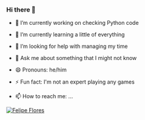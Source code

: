 ### Hi there 👋


- 🔭 I’m currently working on checking Python code
- 🌱 I’m currently learning a little of everything
- 🤔 I’m looking for help with managing my time
- 💬 Ask me about something that I might not know
- 😄 Pronouns: he/him
- ⚡ Fun fact: I'm not an expert playing any games



- 📫 How to reach me: ...

[![Felipe Flores](https://cdn.jsdelivr.net/npm/simple-icons@v3/icons/linkedin.svg)](https://www.linkedin.com/in/felipe-antonio-flores-torres-1b1607165/)

<!--
[<img align="left" alt="Felipe Flores | LinkedIn" width="22px" src="https://cdn.jsdelivr.net/npm/simple-icons@v3/icons/linkedin.svg" />][linkedin](https://www.linkedin.com/in/felipe-antonio-flores-torres-1b1607165/)

<!--
**FelFT/FelFT** is a ✨ _special_ ✨ repository because its `README.md` (this file) appears on your GitHub profile.

Here are some ideas to get you started:

- 🔭 I’m currently working on ...
- 🌱 I’m currently learning ...
- 👯 I’m looking to collaborate on ...
- 🤔 I’m looking for help with ...
- 💬 Ask me about ...
- 📫 How to reach me: ...
- 😄 Pronouns: ...
- ⚡ Fun fact: ...
-->
